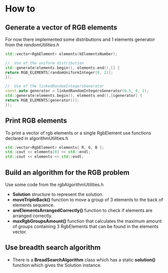 # How to

## Generate a vector of RGB elements

For now there implemented some distributions and 1 elements generator from the _randomUtilities.h_

```c++
std::vector<RgbElement> elements(kElementsNumber);

//  Use of the uniform distribution
std::generate(elements.begin(), elements.end(),[] {
return RGB_ELEMENTS[randomUniformInteger(0, 2)];
});

//  Use of the linkedRandomIntegersGenerator
const auto generator = linkedRandomIntegersGenerator(0.5, 0, 2);
std::generate(elements.begin(), elements.end(),[&generator] {
return RGB_ELEMENTS[generator()];
});
```

## Print RGB elements

To print a vector of rgb elements or a single RgbElement use functions declared in algorithmUtilities.h

```c++
std::vector<RgbElement> elements{ R, G, B };
std::cout << elements[0] << std::endl;
std::cout << elements << std::endl;
```

## Build an algorithm for the RGB problem

Use some code from the rgbAlgorithmUtilities.h

- **Solution** structure to represent the solution.
- **moveTripleBack()** function to move a group of 3 elements to the back of elements sequence.
- **areElementsArrangedCorrectly()** function to check if elements are arranged correctly.
- **maxRgbGroupsAmount()** function that calculates the maximum amount of groups containing 3 RgbElements that can be
  found in the elements vector.

## Use breadth search algorithm

- There is a **BreadSearchAlgorithm** class which has a static **solution()** function which gives the Solution
  instance. 